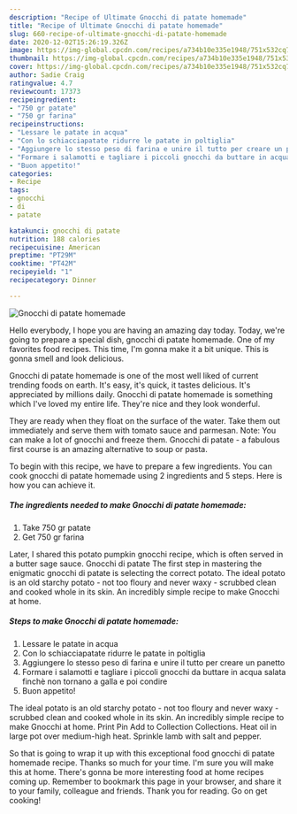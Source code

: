 ```yaml
---
description: "Recipe of Ultimate Gnocchi di patate homemade"
title: "Recipe of Ultimate Gnocchi di patate homemade"
slug: 660-recipe-of-ultimate-gnocchi-di-patate-homemade
date: 2020-12-02T15:26:19.326Z
image: https://img-global.cpcdn.com/recipes/a734b10e335e1948/751x532cq70/gnocchi-di-patate-homemade-recipe-main-photo.jpg
thumbnail: https://img-global.cpcdn.com/recipes/a734b10e335e1948/751x532cq70/gnocchi-di-patate-homemade-recipe-main-photo.jpg
cover: https://img-global.cpcdn.com/recipes/a734b10e335e1948/751x532cq70/gnocchi-di-patate-homemade-recipe-main-photo.jpg
author: Sadie Craig
ratingvalue: 4.7
reviewcount: 17373
recipeingredient:
- "750 gr patate"
- "750 gr farina"
recipeinstructions:
- "Lessare le patate in acqua"
- "Con lo schiacciapatate ridurre le patate in poltiglia"
- "Aggiungere lo stesso peso di farina e unire il tutto per creare un panetto"
- "Formare i salamotti e tagliare i piccoli gnocchi da buttare in acqua salata finchè non tornano a galla e poi condire"
- "Buon appetito!"
categories:
- Recipe
tags:
- gnocchi
- di
- patate

katakunci: gnocchi di patate 
nutrition: 188 calories
recipecuisine: American
preptime: "PT29M"
cooktime: "PT42M"
recipeyield: "1"
recipecategory: Dinner

---
```



![Gnocchi di patate homemade](https://img-global.cpcdn.com/recipes/a734b10e335e1948/751x532cq70/gnocchi-di-patate-homemade-recipe-main-photo.jpg)

Hello everybody, I hope you are having an amazing day today. Today, we're going to prepare a special dish, gnocchi di patate homemade. One of my favorites food recipes. This time, I'm gonna make it a bit unique. This is gonna smell and look delicious.

Gnocchi di patate homemade is one of the most well liked of current trending foods on earth. It's easy, it's quick, it tastes delicious. It's appreciated by millions daily. Gnocchi di patate homemade is something which I've loved my entire life. They're nice and they look wonderful.

They are ready when they float on the surface of the water. Take them out immediately and serve them with tomato sauce and parmesan. Note: You can make a lot of gnocchi and freeze them. Gnocchi di patate - a fabulous first course is an amazing alternative to soup or pasta.


To begin with this recipe, we have to prepare a few ingredients. You can cook gnocchi di patate homemade using 2 ingredients and 5 steps. Here is how you can achieve it.

<!--inarticleads1-->

##### The ingredients needed to make Gnocchi di patate homemade:

1. Take 750 gr patate
1. Get 750 gr farina


Later, I shared this potato pumpkin gnocchi recipe, which is often served in a butter sage sauce. Gnocchi di patate The first step in mastering the enigmatic gnocchi di patate is selecting the correct potato. The ideal potato is an old starchy potato - not too floury and never waxy - scrubbed clean and cooked whole in its skin. An incredibly simple recipe to make Gnocchi at home. 

<!--inarticleads2-->

##### Steps to make Gnocchi di patate homemade:

1. Lessare le patate in acqua
1. Con lo schiacciapatate ridurre le patate in poltiglia
1. Aggiungere lo stesso peso di farina e unire il tutto per creare un panetto
1. Formare i salamotti e tagliare i piccoli gnocchi da buttare in acqua salata finchè non tornano a galla e poi condire
1. Buon appetito!


The ideal potato is an old starchy potato - not too floury and never waxy - scrubbed clean and cooked whole in its skin. An incredibly simple recipe to make Gnocchi at home. Print Pin Add to Collection Collections. Heat oil in large pot over medium-high heat. Sprinkle lamb with salt and pepper. 

So that is going to wrap it up with this exceptional food gnocchi di patate homemade recipe. Thanks so much for your time. I'm sure you will make this at home. There's gonna be more interesting food at home recipes coming up. Remember to bookmark this page in your browser, and share it to your family, colleague and friends. Thank you for reading. Go on get cooking!
